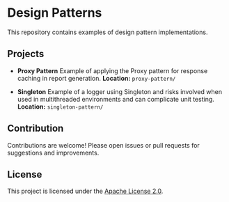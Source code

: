 # Design Patterns

This repository contains examples of design pattern implementations.

## Projects

- **Proxy Pattern**
    Example of applying the Proxy pattern for response caching in report generation.
    **Location:** `proxy-pattern/`

- **Singleton**
    Example of a logger using Singleton and risks involved when used in multithreaded environments and can complicate unit testing.
    **Location:** `singleton-pattern/`

## Contribution

Contributions are welcome! Please open issues or pull requests for suggestions and improvements.

## License

This project is licensed under the [Apache License 2.0](http://www.apache.org/licenses/LICENSE-2.0).
